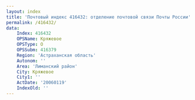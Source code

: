 ```yaml
---
layout: index
title: 'Почтовый индекс 416432: отделение почтовой связи Почты России'
permalink: /416432/
data:
    Index: 416432
    OPSName: Кряжевое
    OPSType: О
    OPSSubm: 416379
    Region: 'Астраханская область'
    Autonom: ''
    Area: 'Лиманский район'
    City: Кряжевое
    City1: ''
    ActDate: '20060119'
    IndexOld: ''
---
```

